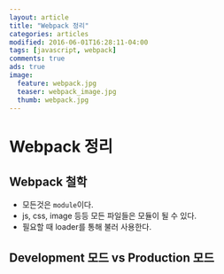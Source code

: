 ```yaml
---
layout: article
title: "Webpack 정리"
categories: articles
modified: 2016-06-01T16:28:11-04:00
tags: [javascript, webpack]
comments: true
ads: true
image:
  feature: webpack.jpg
  teaser: webpack_image.jpg
  thumb: webpack.jpg
---
```


# Webpack 정리

## Webpack 철학

- 모든것은 `module`이다.
- js, css, image 등등 모든 파일들은 모듈이 될 수 있다.
- 필요할 때 loader를 통해 불러 사용한다.

## Development 모드 vs Production 모드
